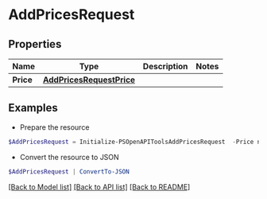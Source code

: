 # AddPricesRequest
## Properties

Name | Type | Description | Notes
------------ | ------------- | ------------- | -------------
**Price** | [**AddPricesRequestPrice**](AddPricesRequestPrice.md) |  | 

## Examples

- Prepare the resource
```powershell
$AddPricesRequest = Initialize-PSOpenAPIToolsAddPricesRequest  -Price null
```

- Convert the resource to JSON
```powershell
$AddPricesRequest | ConvertTo-JSON
```

[[Back to Model list]](../README.md#documentation-for-models) [[Back to API list]](../README.md#documentation-for-api-endpoints) [[Back to README]](../README.md)

